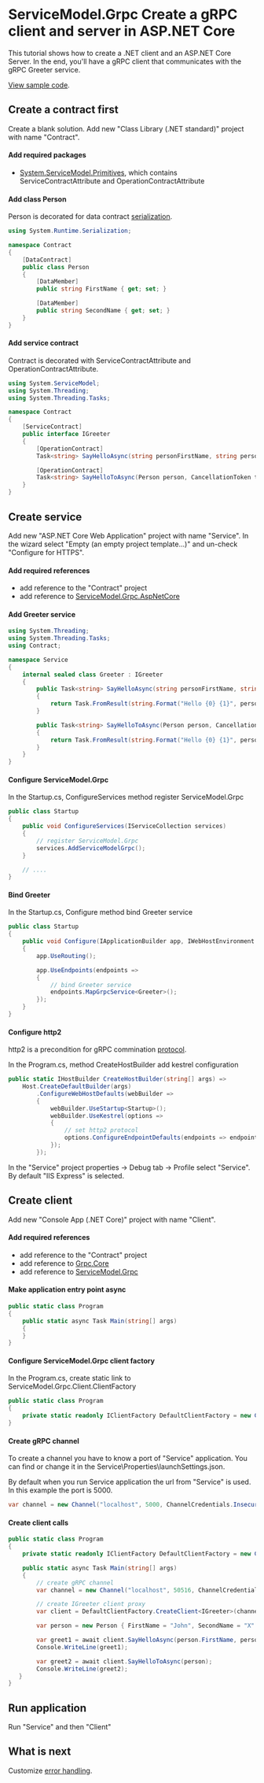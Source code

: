 # ServiceModel.Grpc Create a gRPC client and server in ASP.NET Core

This tutorial shows how to create a .NET client and an ASP.NET Core Server.
In the end, you'll have a gRPC client that communicates with the gRPC Greeter service.

[View sample code](https://github.com/max-ieremenko/ServiceModel.Grpc/tree/master/Examples/CreateClientAndServerASPNETCore).

## Create a contract first

Create a blank solution. Add new "Class Library (.NET standard)" project with name "Contract".

#### Add required packages

- [System.ServiceModel.Primitives](https://www.nuget.org/packages/System.ServiceModel.Primitives/), which contains ServiceContractAttribute and OperationContractAttribute

#### Add class Person

Person is decorated for data contract [serialization](https://docs.microsoft.com/en-us/dotnet/framework/wcf/samples/datacontractserializer-sample).

``` c#
using System.Runtime.Serialization;

namespace Contract
{
    [DataContract]
    public class Person
    {
        [DataMember]
        public string FirstName { get; set; }

        [DataMember]
        public string SecondName { get; set; }
    }
}
```

#### Add service contract

Contract is decorated with ServiceContractAttribute and OperationContractAttribute.

``` c#
using System.ServiceModel;
using System.Threading;
using System.Threading.Tasks;

namespace Contract
{
    [ServiceContract]
    public interface IGreeter
    {
        [OperationContract]
        Task<string> SayHelloAsync(string personFirstName, string personSecondName, CancellationToken token = default);

        [OperationContract]
        Task<string> SayHelloToAsync(Person person, CancellationToken token = default);
    }
}
```

## Create service

Add new "ASP.NET Core Web Application" project with name "Service".
In the wizard select "Empty (an empty project template...)" and un-check "Configure for HTTPS".

#### Add required references

- add reference to the "Contract" project
- add reference to [ServiceModel.Grpc.AspNetCore](https://www.nuget.org/packages/ServiceModel.Grpc.AspNetCore/)

#### Add Greeter service

``` c#
using System.Threading;
using System.Threading.Tasks;
using Contract;

namespace Service
{
    internal sealed class Greeter : IGreeter
    {
        public Task<string> SayHelloAsync(string personFirstName, string personSecondName, CancellationToken token)
        {
            return Task.FromResult(string.Format("Hello {0} {1}", personFirstName, personSecondName));
        }

        public Task<string> SayHelloToAsync(Person person, CancellationToken token)
        {
            return Task.FromResult(string.Format("Hello {0} {1}", person.FirstName, person.SecondName));
        }
    }
}
```

#### Configure ServiceModel.Grpc

In the Startup.cs, ConfigureServices method register ServiceModel.Grpc

``` c#
public class Startup
{
    public void ConfigureServices(IServiceCollection services)
    {
        // register ServiceModel.Grpc
        services.AddServiceModelGrpc();
    }

    // ....
}
```

#### Bind Greeter

In the Startup.cs, Configure method bind Greeter service

``` c#
public class Startup
{
    public void Configure(IApplicationBuilder app, IWebHostEnvironment env)
    {
        app.UseRouting();

        app.UseEndpoints(endpoints =>
        {
            // bind Greeter service
            endpoints.MapGrpcService<Greeter>();
        });
    }
}
```

#### Configure http2

http2 is a precondition for gRPC commination [protocol](https://github.com/grpc/grpc/blob/master/doc/PROTOCOL-HTTP2.md).

In the Program.cs, method CreateHostBuilder add kestrel configuration

``` c#
public static IHostBuilder CreateHostBuilder(string[] args) =>
    Host.CreateDefaultBuilder(args)
        .ConfigureWebHostDefaults(webBuilder =>
        {
            webBuilder.UseStartup<Startup>();
            webBuilder.UseKestrel(options =>
            {
                // set http2 protocol
                options.ConfigureEndpointDefaults(endpoints => endpoints.Protocols = HttpProtocols.Http2);
            });
        });
```

In the "Service" project properties -> Debug tab -> Profile select "Service".
By default "IIS Express" is selected.

## Create client

Add new "Console App (.NET Core)" project with name "Client".

#### Add required references

- add reference to the "Contract" project
- add reference to [Grpc.Core](https://www.nuget.org/packages/Grpc.Core/)
- add reference to [ServiceModel.Grpc](https://www.nuget.org/packages/ServiceModel.Grpc/)

#### Make application entry point async

``` c#
public static class Program
{
    public static async Task Main(string[] args)
    {
    }
}
```

#### Configure ServiceModel.Grpc client factory

In the Program.cs, create static link to ServiceModel.Grpc.Client.ClientFactory

``` c#
public static class Program
{
    private static readonly IClientFactory DefaultClientFactory = new ClientFactory();
}
```

#### Create gRPC channel

To create a channel you have to know a port of "Service" application.
You can find or change it in the Service\Properties\launchSettings.json.

By default when you run Service application the url from "Service" is used.
In this example the port is 5000.

``` c#
var channel = new Channel("localhost", 5000, ChannelCredentials.Insecure);
```

#### Create client calls

``` c#
public static class Program
{
    private static readonly IClientFactory DefaultClientFactory = new ClientFactory();

    public static async Task Main(string[] args)
    {
        // create gRPC channel
        var channel = new Channel("localhost", 50516, ChannelCredentials.Insecure);

        // create IGreeter client proxy
        var client = DefaultClientFactory.CreateClient<IGreeter>(channel);

        var person = new Person { FirstName = "John", SecondName = "X" };

        var greet1 = await client.SayHelloAsync(person.FirstName, person.SecondName);
        Console.WriteLine(greet1);

        var greet2 = await client.SayHelloToAsync(person);
        Console.WriteLine(greet2);
   }
}
```

## Run application

Run "Service" and then "Client"

## What is next

Customize [error handling](global-error-handling.md).